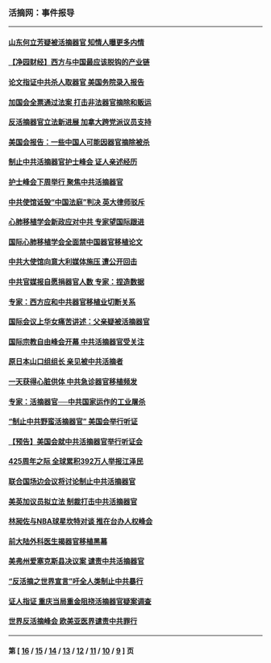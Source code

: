 ### 活摘网：事件报导
---
#### [山东何立芳疑被活摘器官 知情人曝更多内情](../../pages/nf5877/n14047530.md?09180430) 
#### [【净园财经】西方与中国最应该脱钩的产业链](../../pages/nf5877/n14016113.md?09180430) 
#### [论文指证中共杀人取器官 美国务院录入报告](../../pages/nf5877/n13999890.md?09180430) 
#### [加国会全票通过法案 打击非法器官摘除和贩运](../../pages/nf5877/n13884924.md?09180430) 
#### [反活摘器官立法新进展 加拿大跨党派议员支持](../../pages/nf5877/n13876061.md?09180430) 
#### [美国会报告：一些中国人可能因器官摘除被杀](../../pages/nf5877/n13867964.md?09180430) 
#### [制止中共活摘器官护士峰会 证人亲述经历](../../pages/nf5877/n13859007.md?09180430) 
#### [护士峰会下周举行 聚焦中共活摘器官](../../pages/nf5877/n13855418.md?09180430) 
#### [中共使馆诋毁“中国法庭”判决 英大律师驳斥](../../pages/nf5877/n13833945.md?09180430) 
#### [心肺移植学会新政应对中共 专家望国际跟进](../../pages/nf5877/n13829043.md?09180430) 
#### [国际心肺移植学会全面禁中国器官移植论文](../../pages/nf5877/n13827785.md?09180430) 
#### [中共大使馆向意大利媒体施压 遭公开回击](../../pages/nf5877/n13826038.md?09180430) 
#### [中共官媒报自愿捐器官人数 专家：捏造数据](../../pages/nf5877/n13814130.md?09180430) 
#### [专家：西方应和中共器官移植业切断关系](../../pages/nf5877/n13772828.md?09180430) 
#### [国际会议上华女痛苦讲述：父亲疑被活摘器官](../../pages/nf5877/n13771583.md?09180430) 
#### [国际宗教自由峰会开幕 中共活摘器官受关注](../../pages/nf5877/n13769995.md?09180430) 
#### [原日本山口组组长 亲见被中共活摘者](../../pages/nf5877/n13767360.md?09180430) 
#### [一天获得心脏供体 中共急诊器官移植频发](../../pages/nf5877/n13764689.md?09180430) 
#### [专家：活摘器官──中共国家运作的工业屠杀](../../pages/nf5877/n13761178.md?09180430) 
#### [“制止中共野蛮活摘器官” 美国会举行听证](../../pages/nf5877/n13735831.md?09180430) 
#### [【预告】美国会就中共活摘器官举行听证会](../../pages/nf5877/n13732843.md?09180430) 
#### [425周年之际 全球累积392万人举报江泽民](../../pages/nf5877/n13719232.md?09180430) 
#### [联合国场边会议将讨论制止中共活摘器官](../../pages/nf5877/n13656361.md?09180430) 
#### [美英加议员拟立法 制裁打击中共活摘器官](../../pages/nf5877/n13430251.md?09180430) 
#### [林昶佐与NBA球星坎特对谈 推在台办人权峰会](../../pages/nf5877/n13414467.md?09180430) 
#### [前大陆外科医生揭器官移植黑幕](../../pages/nf5877/n13401416.md?09180430) 
#### [美弗州爱塞克斯县决议案 谴责中共活摘器官](../../pages/nf5877/n13320919.md?09180430) 
#### [“反活摘之世界宣言”吁全人类制止中共暴行](../../pages/nf5877/n13259730.md?09180430) 
#### [证人指证 重庆当局重金阻挠活摘器官疑案调查](../../pages/nf5877/n13259127.md?09180430) 
#### [世界反活摘峰会 欧美亚医界谴责中共罪行](../../pages/nf5877/n13253550.md?09180430) 

---
#### 第 [ [16](./16.md?09180430) / [15](./15.md?09180430) / [14](./14.md?09180430) / [13](./13.md?09180430) / [12](./12.md?09180430) / [11](./11.md?09180430) / [10](./10.md?09180430) / [9](./9.md?09180430) ] 页
